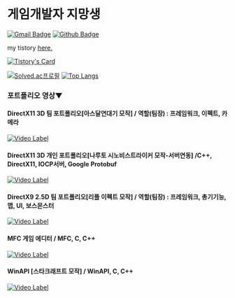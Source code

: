 

<h1>게임개발자 지망생</h1>

[![Gmail Badge](https://img.shields.io/badge/-k.yelae95@gmail.com-c14438?style=flat&logo=Gmail&logoColor=white&link=mailto:k.yelae95@gmail.com)](mailto:k.yelae95@gmail.com) [![Github Badge](https://img.shields.io/badge/-TodayNonri-grey?style=flat&logo=github&logoColor=white&link=https://github.com/TodayNonri/)](https://www.github.com/TodayNonri/) <p align='left'></p><p align='left'> my tistory <a href='https://nonris.tistory.com/ ' target=_blank><u>here</u>.</a></p>

[![Tistory's Card](https://github-readme-tistory-card.vercel.app/api/badge?name=nonris&postId=default&theme=default)](https://nonris.tistory.com/)

[![Solved.ac프로필](http://mazassumnida.wtf/api/v2/generate_badge?boj=todaynonri)](https://solved.ac/todaynonri)  [![Top Langs](https://github-readme-stats.vercel.app/api/top-langs/?username=TodayNonri)](https://github.com/TodayNonri/github-readme-stats)

<h3>포트폴리오 영상▼</h3>

<h4>DirectX11 3D 팀 포트폴리오[아스달연대기 모작] / 역할(팀장) : 프레임워크, 이펙트, 카메라</h4>  

[![Video Label](http://img.youtube.com/vi/thWdYIvLwF8/0.jpg)](https://youtu.be/thWdYIvLwF8)  

<h4>DirectX11 3D 개인 포트폴리오[나루토 시노비스트라이커 모작-서버연동] /C++, DirectX11, IOCP서버, Google Protobuf</h4>  

[![Video Label](http://img.youtube.com/vi/nSBvn2vW4C4/0.jpg)](https://youtu.be/nSBvn2vW4C4)  

<h4>DirectX9 2.5D 팀 포트폴리오[리플 이펙트 모작] / 역할(팀장) : 프레임워크, 총기기능, 맵, UI, 보스몬스터</h4>  

[![Video Label](http://img.youtube.com/vi/0TMtBDpN0WA/0.jpg)](https://youtu.be/0TMtBDpN0WA)  

<h4>MFC 게임 에디터 / MFC, C, C++  </h4>  

[![Video Label](http://img.youtube.com/vi/ehHjFKY_s50/0.jpg)](https://youtu.be/ehHjFKY_s50)  

<h4>WinAPI [스타크래프트 모작] / WinAPI, C, C++  </h4>  

[![Video Label](http://img.youtube.com/vi/REmcURjQuOo/0.jpg)](https://youtu.be/REmcURjQuOo)

